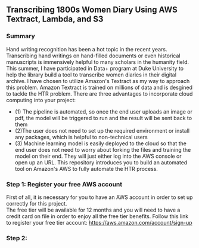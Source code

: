 ## Transcribing 1800s Women Diary Using AWS Textract, Lambda, and S3
### Summary
Hand writing recognition has been a hot topic in the recent years. Transcribing hand writings on hand-filled documents or even historical manuscripts is immensively helpful to many scholars in the humanity field. This summer, I have participated in Data+ program at Duke University to help the library build a tool to transcribe women diaries in their digital archive. I have chosen to utilize Amazon's Textract as my way to approach this problem. Amazon Textract is trained on millions of data and is desgined to tackle the HTR problem. There are three advantages to incorporate cloud computing into your project:   
- (1) The pipeline is automated, so once the end user uploads an image or pdf, the model will be triggered to run and the result will be sent back to them  
- (2)The user does not need to set up the required environment or install any packages, which is helpful to non-technical users  
- (3) Machine learning model is easily deployed to the cloud so that the end user does not need to worry about forking the files and training the model on their end. They will just either log into the AWS console or open up an URL.
This repository introduces you to build an automated tool on Amazon's AWS to fully automate the HTR process.

### Step 1: Register your free AWS account
First of all, it is necessary for you to have an AWS account in order to set up correctly for this project.  
The free tier will be available for 12 months and you will need to have a credit card on file in order to enjoy all the free tier benefits.
Follow this link to register your free tier account: https://aws.amazon.com/account/sign-up

### Step 2: 

